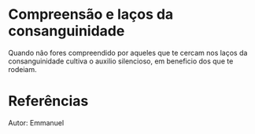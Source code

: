 # Compreensão e laços da consanguinidade
Quando não fores compreendido por aqueles que te cercam nos laços da consanguinidade cultiva o auxilio silencioso, em beneficio dos que te rodeiam. 

# Referências
Autor: Emmanuel

